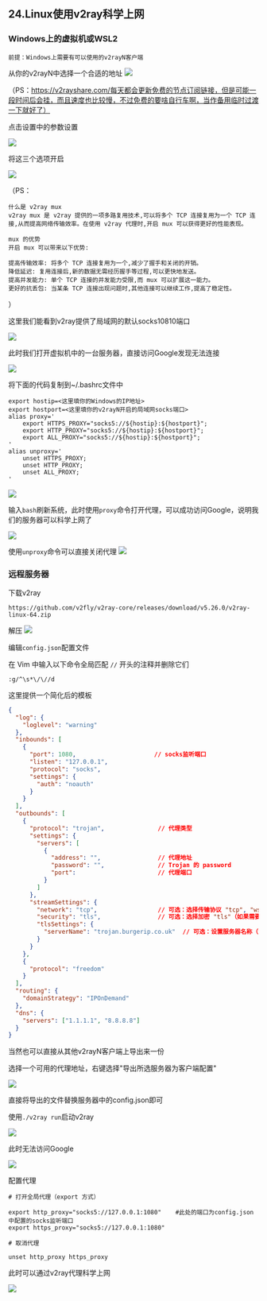 ## 24.Linux使用v2ray科学上网

### Windows上的虚拟机或WSL2

```
前提：Windows上需要有可以使用的v2rayN客户端
```

从你的v2rayN中选择一个合适的地址
![](https://github.com/Xiao254182/notes/blob/master/img/24/1.png)

（PS：https://v2rayshare.com/每天都会更新免费的节点订阅链接，但是可能一段时间后会挂，而且速度也比较慢，不过免费的要啥自行车啊，当作备用临时过渡一下就好了）

点击设置中的参数设置

![](https://github.com/Xiao254182/notes/blob/master/img/24/2.png)

将这三个选项开启

![](https://github.com/Xiao254182/notes/blob/master/img/24/3.png)

（PS：

```
什么是 v2ray mux
v2ray mux 是 v2ray 提供的一项多路复用技术,可以将多个 TCP 连接复用为一个 TCP 连接,从而提高网络传输效率。在使用 v2ray 代理时,开启 mux 可以获得更好的性能表现。

mux 的优势
开启 mux 可以带来以下优势:

提高传输效率: 将多个 TCP 连接复用为一个,减少了握手和关闭的开销。
降低延迟: 复用连接后,新的数据无需经历握手等过程,可以更快地发送。
提高并发能力: 单个 TCP 连接的并发能力受限,而 mux 可以扩展这一能力。
更好的抗丢包: 当某条 TCP 连接出现问题时,其他连接可以继续工作,提高了稳定性。
```

）

这里我们能看到v2ray提供了局域网的默认socks10810端口

![](https://github.com/Xiao254182/notes/blob/master/img/24/4.png)

此时我们打开虚拟机中的一台服务器，直接访问Google发现无法连接

![](https://github.com/Xiao254182/notes/blob/master/img/24/5.png)

将下面的代码复制到~/.bashrc文件中

```shell
export hostip=<这里填你的Windows的IP地址>
export hostport=<这里填你的v2rayN开启的局域网socks端口>
alias proxy='
    export HTTPS_PROXY="socks5://${hostip}:${hostport}";
    export HTTP_PROXY="socks5://${hostip}:${hostport}";
    export ALL_PROXY="socks5://${hostip}:${hostport}";
'
alias unproxy='
    unset HTTPS_PROXY;
    unset HTTP_PROXY;
    unset ALL_PROXY;
'
```

![](https://github.com/Xiao254182/notes/blob/master/img/24/6.png)

输入`bash`刷新系统，此时使用`proxy`命令打开代理，可以成功访问Google，说明我们的服务器可以科学上网了

![](https://github.com/Xiao254182/notes/blob/master/img/24/7.png)

使用`unproxy`命令可以直接关闭代理
![](https://github.com/Xiao254182/notes/blob/master/img/24/8.png)

### 远程服务器

下载v2ray

```
https://github.com/v2fly/v2ray-core/releases/download/v5.26.0/v2ray-linux-64.zip
```

解压
![](https://github.com/Xiao254182/notes/blob/master/img/24/9.png)

编辑`config.json`配置文件

在 Vim 中输入以下命令全局匹配 `//` 开头的注释并删除它们

```shell
:g/^\s*\/\//d
```

这里提供一个简化后的模板

```json
{
  "log": {
    "loglevel": "warning"
  },
  "inbounds": [
    {
      "port": 1080,                      // socks监听端口
      "listen": "127.0.0.1",
      "protocol": "socks",
      "settings": {
        "auth": "noauth"
      }
    }
  ],
  "outbounds": [
    {
      "protocol": "trojan",               // 代理类型
      "settings": {
        "servers": [
          {
            "address": "",                // 代理地址
            "password": "",               // Trojan 的 password
            "port":                       // 代理端口
          }
        ]
      },
      "streamSettings": {
        "network": "tcp",                 // 可选：选择传输协议 "tcp", "ws", "kcp" 等
        "security": "tls",                // 可选：选择加密 "tls"（如果需要）
        "tlsSettings": {
          "serverName": "trojan.burgerip.co.uk"  // 可选：设置服务器名称（如果使用 tls）
        }
      }
    },
    {
      "protocol": "freedom"
    }
  ],
  "routing": {
    "domainStrategy": "IPOnDemand"
  },
  "dns": {
    "servers": ["1.1.1.1", "8.8.8.8"]
  }
}
```

当然也可以直接从其他v2rayN客户端上导出来一份

选择一个可用的代理地址，右键选择"导出所选服务器为客户端配置"

![](https://github.com/Xiao254182/notes/blob/master/img/24/10.png)

直接将导出的文件替换服务器中的config.json即可

使用`./v2ray run`启动v2ray

![](https://github.com/Xiao254182/notes/blob/master/img/24/11.png)

此时无法访问Google

![](https://github.com/Xiao254182/notes/blob/master/img/24/12.png)

配置代理

```shell
# 打开全局代理（export 方式）

export http_proxy="socks5://127.0.0.1:1080"    #此处的端口为config.json中配置的socks监听端口
export https_proxy="socks5://127.0.0.1:1080"

# 取消代理

unset http_proxy https_proxy
```

此时可以通过v2ray代理科学上网

![](https://github.com/Xiao254182/notes/blob/master/img/24/13.png)
